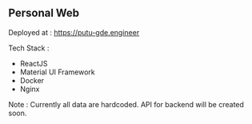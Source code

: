 ## Personal Web

Deployed at : https://putu-gde.engineer

Tech Stack : 
  - ReactJS
  - Material UI Framework
  - Docker
  - Nginx

Note : Currently all data are hardcoded. API for backend will be created soon.
  
  

